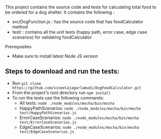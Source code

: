 This project contains the source code and tests for calculating total food to be ordered for a dog shelter. It contains the following : 
- src/DogFunction.js : has the source code that has foodCalculator method
- test/ : contains all the unit tests (happy path, error case, edge case scenarios) for validating foodCalculator

Prerequisites
- Make sure to install latest Node JS version

Steps to download and run the tests:
- 
- Run `git clone https://github.com/vineelajagarlamudi/DogFoodCalculator.git`
- From the project's root directory run `npm install`
- To run the tests use the following commands: 
  - All tests: `node ./node_modules/mocha/bin/mocha`
  - HappyPathScenarios: `node ./node_modules/mocha/bin/mocha test/HappyPathScenarios.js`
  - ErrorCaseScenarios: `node ./node_modules/mocha/bin/mocha test/ErrorCaseScenarios.js`
  - EdgeCaseScenarios: `node ./node_modules/mocha/bin/mocha test/EdgeCaseScenarios.js`


 

